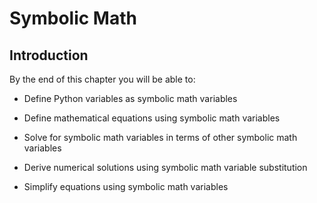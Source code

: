 
# Symbolic Math
## Introduction
By the end of this chapter you will be able to:

 * Define Python variables as symbolic math variables
 
 * Define mathematical equations using symbolic math variables
 
 * Solve for symbolic math variables in terms of other symbolic math variables
 
 * Derive numerical solutions using symbolic math variable substitution
 
 * Simplify equations using symbolic math variables
    
 

